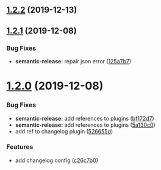 ## [1.2.2](https://github.com/jmptr/node-icanhazdadjoke-client/compare/v1.2.1...v1.2.2) (2019-12-13)

## [1.2.1](https://github.com/jmptr/node-icanhazdadjoke-client/compare/v1.2.0...v1.2.1) (2019-12-08)


### Bug Fixes

* **semantic-release:** repair json error ([125a7b7](https://github.com/jmptr/node-icanhazdadjoke-client/commit/125a7b7d64d559dbfbe30a62ef435c47daafeac2))

# [1.2.0](https://github.com/jmptr/node-icanhazdadjoke-client/compare/v1.1.0...v1.2.0) (2019-12-08)


### Bug Fixes

* **semantic-release:** add references to plugins ([bf172d7](https://github.com/jmptr/node-icanhazdadjoke-client/commit/bf172d73f7db8624b10ee313ec45aa295fcba156))
* **semantic-release:** add references to plugins ([5a130c0](https://github.com/jmptr/node-icanhazdadjoke-client/commit/5a130c011d0385beab1171917752819d2e48571a))
* add ref to changelog plugin ([526655d](https://github.com/jmptr/node-icanhazdadjoke-client/commit/526655de0436db279b2b2c4ab7ca8c7f8a25dfc0))


### Features

* add changelog config ([c26c7b0](https://github.com/jmptr/node-icanhazdadjoke-client/commit/c26c7b0b171be3170f28445542fc833051c67e12))
